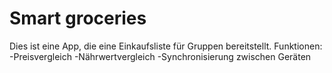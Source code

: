 ﻿# Smart groceries

Dies ist eine App, die eine Einkaufsliste für Gruppen bereitstellt.
Funktionen:
-Preisvergleich
-Nährwertvergleich
-Synchronisierung zwischen Geräten
